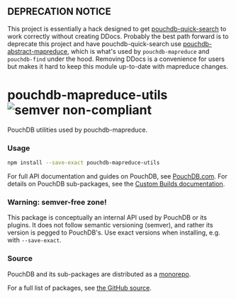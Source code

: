 DEPRECATION NOTICE
-----

This project is essentially a hack designed to get [pouchdb-quick-search](https://github.com/nolanlawson/pouchdb-quick-search) to work correctly without creating DDocs. Probably the best path forward is to deprecate this project and have pouchdb-quick-search use [pouchdb-abstract-mapreduce](https://www.npmjs.com/package/pouchdb-abstract-mapreduce), which is what's used by `pouchdb-mapreduce` and `pouchdb-find` under the hood. Removing DDocs is a convenience for users but makes it hard to keep this module up-to-date with mapreduce changes.

pouchdb-mapreduce-utils ![semver non-compliant](https://img.shields.io/badge/semver-non--compliant-red.svg)
======

PouchDB utilities used by pouchdb-mapreduce.

### Usage

```bash
npm install --save-exact pouchdb-mapreduce-utils
```

For full API documentation and guides on PouchDB, see [PouchDB.com](http://pouchdb.com/). For details on PouchDB sub-packages, see the [Custom Builds documentation](http://pouchdb.com/custom.html).

### Warning: semver-free zone!

This package is conceptually an internal API used by PouchDB or its plugins. It does not follow semantic versioning (semver), and rather its version is pegged to PouchDB's. Use exact versions when installing, e.g. with `--save-exact`.

### Source

PouchDB and its sub-packages are distributed as a [monorepo](https://github.com/babel/babel/blob/master/doc/design/monorepo.md).

For a full list of packages, see [the GitHub source](https://github.com/pouchdb/pouchdb/tree/master/packages).


